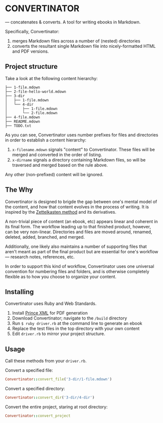 # CONVERTINATOR

— concatenates & converts. A tool for writing ebooks in Markdown. 

Specifically, Convertinator:

1. merges Markdown files across a number of (nested) directories
2. converts the resultant single Markdown file into nicely-formatted HTML and PDF versions.

## Project structure
Take a look at the following content hierarchy:

```
├── 1-file.mdown
├── 2-file-hello-world.mdown
├── 3-dir
│   ├── 1-file.mdown
│   └── 4-dir
│       ├── 1-file.mdown
│       └── 2-file.mdown
├── 4-file.mdown
├── README.mdown
├── TODO.txt
```

As you can see, Convertinator uses number prefixes for files and directories in order to establish a content hierarchy:

1. `x-filename.mdown` signals "content" to Convertinator. These files will be merged and converted in the order of listing. 
2. `x-dirname` signals a directory containing Markdown files, so will be traversed and merged based on the rule above.

Any other (non-prefixed) content will be ignored.

## The Why
Convertinator is designed to brigde the gap between one's mental model of the content, and how that content evolves in the process of writing. It is inspired by the [Zettelkasten method](https://zettelkasten.de/introduction/) and its derivatives.

A non-trivial piece of content (an ebook, etc) appears linear and coherent in its final form. The workflow leading up to that finished product, however, can be very non-linear. Directories and files are moved around, renamed, deleted, added, branched, and merged.

Additionally, one likely also maintains a number of supporting files that aren't meant as part of the final product but are essential for one's workflow — research notes, references, etc.

In order to support this kind of workflow, Convertinator uses one universal convention for numbering files and folders, and is otherwise completely flexible as to how you choose to organize your content.

## Installing
Convertinator uses Ruby and Web Standards. 

1. Install [Prince XML](https://www.princexml.com/doc/12/doc-install/) for PDF generation
2. Download Convertinator; navigate to the `/build` directory
3. Run `$ ruby driver.rb` at the command line to generate an ebook
4. Replace the test files in the top directory with your own content
5. Edit `driver.rb` to mirror your project structure.

## Usage
Call these methods from your `driver.rb`.

Convert a specified file:
```ruby
Convertinator::convert_file('3-dir/1-file.mdown')
```
Convert a specified directory:
```ruby
Convertinator::convert_dir('3-dir/4-dir')
```
Convert the entire project, staring at root directory:
```ruby
Convertinator::convert_project
```


